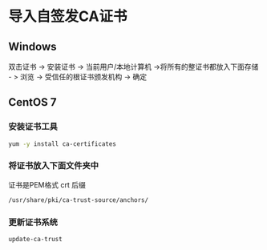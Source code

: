 # 导入自签发CA证书

## Windows

双击证书 -> 安装证书 -> 当前用户/本地计算机 ->将所有的整证书都放入下面存储 - > 浏览 -> 受信任的根证书颁发机构 -> 确定

## CentOS 7

### 安装证书工具

```bash
yum -y install ca-certificates
```

### 将证书放入下面文件夹中

证书是PEM格式 crt 后缀

```bash
/usr/share/pki/ca-trust-source/anchors/
```

### 更新证书系统

```bash
update-ca-trust
```
